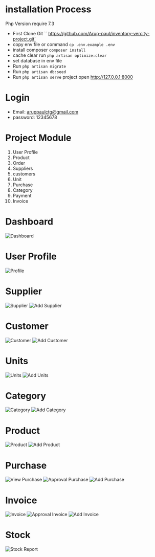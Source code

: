  # installation Process
   Php Version require 7.3

  - First Clone Git 
 `` https://github.com/Arup-paul/inventory-vercity-project.git`
  - copy env file or command   ``cp .env.example .env``
  - install composer ``composer install``
  - cache clear run ``php artisan optimize:clear``
  - set database in env file
  - Run ``php artisan migrate``
  - Run ``php artisan db:seed``
  - Run ``php artisan serve`` project open  http://127.0.0.1:8000
   
  # Login
  - Email:     aruppaulctg@gmail.com
  - password:  12345678

 # Project Module
  1. User Profile
  2. Product
  3. Order
  4. Suppliers
  5. customers
  6. Unit
  7. Purchase
  8. Category
  9. Payment
  10. Invoice
  
  
  # Dashboard 
   
  ![Dashboard](https://github.com/arup-paul/inventory-vercity-project/blob/Main/software-image/home.png "Dashboard")
  
 # User Profile
 ![Profile](https://github.com/arup-paul/inventory-vercity-project/blob/Main/software-image/profile.png "Profile")

 # Supplier
  ![Supplier](https://github.com/arup-paul/inventory-vercity-project/blob/Main/software-image/supplier.png "View Supplier")
  ![Add Supplier](https://github.com/arup-paul/inventory-vercity-project/blob/Main/software-image/add-supplier.png "Create Supplier")

  # Customer
   ![Customer](https://github.com/arup-paul/inventory-vercity-project/blob/Main/software-image/customer.png "Customer")
   ![Add Customer](https://github.com/arup-paul/inventory-vercity-project/blob/Main/software-image/add-cus.png "Create Customer")

  # Units
   ![Units](https://github.com/arup-paul/inventory-vercity-project/blob/Main/software-image/unit.png "Unit")
   ![Add Units](https://github.com/arup-paul/inventory-vercity-project/blob/Main/software-image/add-unit.png "Unit")
   
 # Category 
  ![Category](https://github.com/arup-paul/inventory-vercity-project/blob/Main/software-image/category.png "Category")
  ![Add Category](https://github.com/arup-paul/inventory-vercity-project/blob/Main/software-image/add-category.png "Category")
  

 # Product
   ![Product](https://github.com/arup-paul/inventory-vercity-project/blob/Main/software-image/product.png "Product")
   ![Add Product](https://github.com/arup-paul/inventory-vercity-project/blob/Main/software-image/add-product.png "Product")

 # Purchase
   ![View Purchase](https://github.com/arup-paul/inventory-vercity-project/blob/Main/software-image/view-purchase.png "View")
   ![Approval Purchase](https://github.com/arup-paul/inventory-vercity-project/blob/Main/software-image/approval-purchase.png "Approve")
   ![Add Purchase](https://github.com/arup-paul/inventory-vercity-project/blob/Main/software-image/add-purchase.png "Add")
 
 # Invoice
  ![Invoice](https://github.com/arup-paul/inventory-vercity-project/blob/Main/software-image/view-invoice.png "Invoice")
  ![Approval Invoice](https://github.com/arup-paul/inventory-vercity-project/blob/Main/software-image/approval-invoice.png "Approval")
  ![Add Invoice](https://github.com/arup-paul/inventory-vercity-project/blob/Main/software-image/add-invoice.png "Add")
  
  # Stock 
  
 ![Stock Report ](https://github.com/arup-paul/inventory-vercity-project/blob/Main/software-image/stock-report.png "Stock Report")





